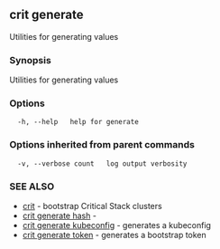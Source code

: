 ## crit generate

Utilities for generating values

### Synopsis

Utilities for generating values

### Options

```
  -h, --help   help for generate
```

### Options inherited from parent commands

```
  -v, --verbose count   log output verbosity
```

### SEE ALSO

* [crit](crit.md)	 - bootstrap Critical Stack clusters
* [crit generate hash](crit-generate-hash.md)	 - 
* [crit generate kubeconfig](crit-generate-kubeconfig.md)	 - generates a kubeconfig
* [crit generate token](crit-generate-token.md)	 - generates a bootstrap token

